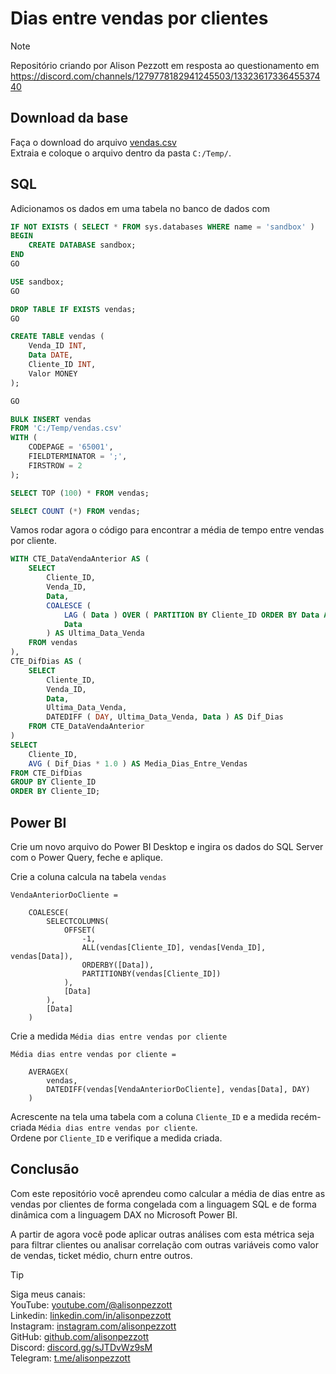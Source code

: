 # Dias entre vendas por clientes

> [!NOTE]
> Repositório criando por Alison Pezzott em resposta ao questionamento em https://discord.com/channels/1279778182941245503/1332361733645537440  


## Download da base

Faça o download do arquivo [vendas.csv](https://overdax-my.sharepoint.com/:f:/g/personal/alison_pezzott_fluentebi_com/EisVch9F1V1KiIW5tbKSznUBILjXuPz02JRCEqVa-wRtGA?e=wWkvGP)  
Extraia e coloque o arquivo dentro da pasta `C:/Temp/`.   


## SQL

Adicionamos os dados em uma tabela no banco de dados com 

```sql
IF NOT EXISTS ( SELECT * FROM sys.databases WHERE name = 'sandbox' )
BEGIN
    CREATE DATABASE sandbox;
END
GO

USE sandbox;
GO

DROP TABLE IF EXISTS vendas;
GO

CREATE TABLE vendas (       
	Venda_ID INT, 
	Data DATE, 
	Cliente_ID INT, 
	Valor MONEY 
); 

GO 

BULK INSERT vendas 
FROM 'C:/Temp/vendas.csv' 
WITH (     
	CODEPAGE = '65001',     
	FIELDTERMINATOR = ';',      
	FIRSTROW = 2  
); 

SELECT TOP (100) * FROM vendas;

SELECT COUNT (*) FROM vendas; 

```

Vamos rodar agora o código para encontrar a média de tempo entre vendas por cliente.  

```sql
WITH CTE_DataVendaAnterior AS (
    SELECT 
        Cliente_ID,
        Venda_ID,
        Data,
        COALESCE (
            LAG ( Data ) OVER ( PARTITION BY Cliente_ID ORDER BY Data ASC ),
            Data
        ) AS Ultima_Data_Venda
    FROM vendas
),
CTE_DifDias AS (
    SELECT 
        Cliente_ID,
        Venda_ID,
        Data,
        Ultima_Data_Venda,
        DATEDIFF ( DAY, Ultima_Data_Venda, Data ) AS Dif_Dias
    FROM CTE_DataVendaAnterior
)
SELECT 
    Cliente_ID,
    AVG ( Dif_Dias * 1.0 ) AS Media_Dias_Entre_Vendas
FROM CTE_DifDias
GROUP BY Cliente_ID 
ORDER BY Cliente_ID; 

```

## Power BI

Crie um novo arquivo do Power BI Desktop e ingira os dados do SQL Server com o Power Query, feche e aplique.  

Crie a coluna calcula na tabela `vendas`  

```dax
VendaAnteriorDoCliente = 

    COALESCE(
        SELECTCOLUMNS(
            OFFSET(
                -1,
                ALL(vendas[Cliente_ID], vendas[Venda_ID], vendas[Data]),
                ORDERBY([Data]),
                PARTITIONBY(vendas[Cliente_ID])
            ),
            [Data]
        ),
        [Data]
    )

```  


Crie a medida `Média dias entre vendas por cliente`   

```dax
Média dias entre vendas por cliente =
			
    AVERAGEX(
        vendas,
        DATEDIFF(vendas[VendaAnteriorDoCliente], vendas[Data], DAY)
    ) 

```

Acrescente na tela uma tabela com a coluna `Cliente_ID` e a medida recém-criada `Média dias entre vendas por cliente`.  
Ordene por `Cliente_ID` e verifique a medida criada.  

## Conclusão

Com este repositório você aprendeu como calcular a média de dias entre as vendas por clientes de forma congelada com a linguagem SQL e de forma dinâmica com a linguagem DAX no Microsoft Power BI.  

A partir de agora você pode aplicar outras análises com esta métrica seja para filtrar clientes ou analisar correlação com outras variáveis como valor de vendas, ticket médio, churn entre outros.

> [!TIP]  
> Siga meus canais:  
> YouTube: [youtube.com/@alisonpezzott](youtube.com/@alisonpezzott)  
> Linkedin: [linkedin.com/in/alisonpezzott](linkedin.com/in/alisonpezzott)  
> Instagram: [instagram.com/alisonpezzott](instagram.com/alisonpezzott)  
> GitHub: [github.com/alisonpezzott](github.com/alisonpezzott)  
> Discord: [discord.gg/sJTDvWz9sM](discord.gg/sJTDvWz9sM)  
> Telegram: [t.me/alisonpezzott](t.me/alisonpezzott)
